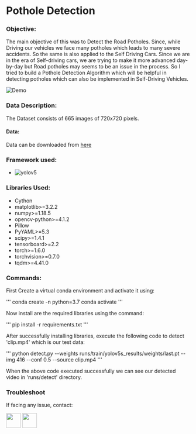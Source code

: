 # Pothole Detection
### Objective:
The main objective of this was to Detect the Road Potholes. Since, while Driving our vehicles we face many potholes which leads to many severe accidents. So the same is also applied to the Self Driving Cars. Since we are in the era of Self-driving cars, we are trying to make it more advanced day-by-day but Road potholes may seems to be an issue in the process. So I tried to build a Pothole Detection Algorithm which will be helpful in detecting potholes which can also be implemented in Self-Driving Vehicles.


![Demo](https://media.giphy.com/media/2SB7yRBmM08h5X3t9d/giphy.gif "GIF Demo")


### Data Description:
The Dataset consists of 665 images of 720x720 pixels.
#### Data:
Data can be downloaded from [here](https://public.roboflow.com/object-detection/pothole/1 "Pothole Dataset")

### Framework used:
* ![yolov5](https://github.com/ultralytics/yolov5 "Yolov5")

### Libraries Used:
* Cython
* matplotlib>=3.2.2
* numpy>=1.18.5
* opencv-python>=4.1.2
* Pillow
* PyYAML>=5.3
* scipy>=1.4.1
* tensorboard>=2.2
* torch>=1.6.0
* torchvision>=0.7.0
* tqdm>=4.41.0

### Commands:
First Create a virtual conda environment and activate it using:

'''
conda create -n <Environment Name> python=3.7
conda activate <Environment Name>
'''

Now install are the required libraries using the command:

'''
pip install -r requirements.txt
'''

After successfully installing libraries, execute the following code to detect 'clip.mp4' which is our test data:

'''
python detect.py --weights runs/train/yolov5s_results/weights/last.pt --img 416 --conf 0.5 --source clip.mp4
'''

When the above code executed successfully we can see our detected video in 'runs/detect' directory.

### Troubleshoot
If facing any issue, contact:

<a href = 'https://www.linkedin.com/in/anon-cypher'> <img width = '40px' align= 'center' src="https://cdn.worldvectorlogo.com/logos/linkedin-icon-1.svg"/></a>
<a href = 'https://www.instagram.com/anon.cypher'> <img width = '40px' align= 'center' src="https://cdn.worldvectorlogo.com/logos/instagram-glyph-1.svg"/></a>